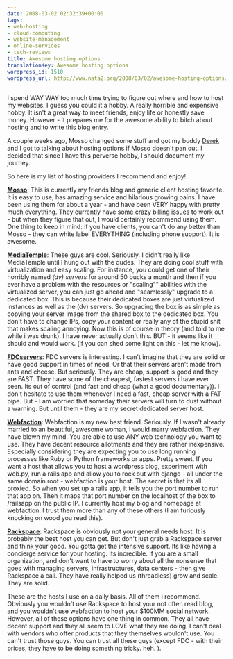 ```yaml
---
date: 2008-03-02 02:32:39+00:00
tags:
- web-hosting
- cloud-computing
- website-management
- online-services
- tech-reviews
title: Awesome hosting options
translationKey: Awesome hosting options
wordpress_id: 1510
wordpress_url: http://www.nata2.org/2008/03/02/awesome-hosting-options/
---
```


I spend WAY WAY too much time trying to figure out where and how to host my websites. I guess you could it a hobby. A really horrible and expensive hobby. It isn't a great way to meet friends, enjoy life or honestly save money. However - it prepares me for the awesome ability to bitch about hosting and to write this blog entry.

A couple weeks ago, Mosso changed some stuff and got my buddy <a href="http://broox.com">Derek</a> and I got to talking about hosting options if Mosso doesn't pan out. I decided that since I have this perverse hobby, I should document my journey.

So here is my list of hosting providers I recommend and enjoy!

<b><a href="http://mosso.com">Mosso</a></b>: This is currently my friends blog and generic client hosting favorite. It is easy to use, has amazing service and hilarious growing pains. I have been using them for about a year - and have been VERY happy with pretty much everything. They currently have <a href="http://www.nata2.org/2008/02/29/the-mosso-cloud-how-requests-are-not-a-good-metric/">some crazy billing issues</a> to work out - but when they figure that out, I would certainly recommend using them.  One thing to keep in mind: if you have clients, you can't do any better than Mosso - they can white label EVERYTHING (including phone support). It is awesome.

<b><a href="http://www.mediatemple.net/">MediaTemple</a></b>: These guys are cool. Seriously. I didn't really like MediaTemple until I hung out with the dudes. They are doing cool stuff with virtualization and easy scaling. For instance, you could get one of their horribly named <i>(dv) servers</i> for around 50 bucks a month and then if you ever have a problem with the resources or "scaling"" abilities with the virtualized server, you can just go ahead and "seamlessly" upgrade to a dedicated box. This is because their dedicated boxes are just virtualized instances as well as the (dv) servers. So upgrading the box is as simple as copying your server image from the shared box to the dedicated box. You don't have to change IPs, copy your content or really any of the stupid shit that makes scaling annoying. Now this is of course in theory (and told to me while i was drunk). I have never actually don't this. BUT - it seems like it should and would work.  (if you can shed some light on this - let me know).

<b><a href="http://www.fdcservers.net/">FDCservers</a></b>: FDC servers is interesting. I can't imagine that they are solid or have good support in times of need. Or that their servers aren't made from ants and cheese. But seriously. They are cheap, support is good and they are FAST. They have some of the cheapest, fastest servers i have ever seen. Its out of control (and fast and cheap (what a good documentary)).  I don't hesitate to use them whenever I need a  fast, cheap server with a FAT pipe. But - I am worried that someday their servers will turn to dust without a warning. But until them - they are my secret dedicated server host.

<b><a href="http://www.webfaction.com?affiliate=harper">Webfaction</a></b>: Webfaction is my new best friend. Seriously. If I wasn't already married to an beautiful, awesome woman, I would marry webfaction. They have blown my mind. You are able to use ANY web technology you want to use. They have decent resource allotments and they are rather inexpensive. Especially considering they are expecting you to use long running processes like Ruby or Python frameworks or apps. Pretty sweet. If you want a host that allows you to host a wordpress blog, experiment with web.py, run a rails app and allow you to rock out with django - all under the same domain root - webfaction is your host. The secret is that its all proxied. So when you set up a rails app, it tells you the port number to run that app on. Then it maps that port number on the localhost of the box to /railsapp on the public IP. I currently host my blog and homepage at webfaction. I trust them more than any of these others (I am furiously knocking on wood you read this).

<b><a href="http://www.rackspace.com">Rackspace</a></b>: Rackspace is obviously not your general needs host. It is probably the best host you can get. But don't just grab a Rackspace server and think your good. You gotta get the intensive support. Its like having a concierge service for your hosting. Its incredible. If you are a small organization, and don't want to have to worry about all the nonsense that goes with managing servers, infrastructures, data centers - then give Rackspace a call. They have really helped us (threadless) grow and scale. They are solid.

These are the hosts I use on a daily basis. All of them i recommend. Obviously you wouldn't use Rackspace to host your not often read blog, and you wouldn't use webfaction to host your $100MM social network. However, all of these options have one thing in common. They all have decent support and they all seem to LOVE what they are doing. I can't deal with vendors who offer products that they themselves wouldn't use. You can't trust those guys. You can trust all these guys (except FDC - with their prices, they have to be doing something tricky. heh. ).